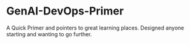 # GenAI-DevOps-Primer
A Quick Primer and pointers to great learning places. Designed anyone starting and wanting to go further.
